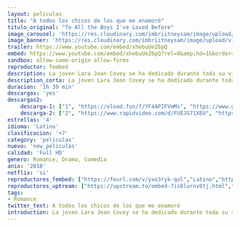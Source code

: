 ```yaml
---
layout: peliculas
title: "A todos los chicos de los que me enamoré"
titulo_original: "To All the Boys I've Loved Before"
image_carousel: 'https://res.cloudinary.com/imbriitneysam/image/upload/v1544666483/para-poster-min.jpg'
image_banner: 'https://res.cloudinary.com/imbriitneysam/image/upload/v1544666483/para-banner-min.jpg'
trailer: https://www.youtube.com/embed/xhebuUeZ6pQ
embed: https://www.youtube.com/embed/xhebuUeZ6pQ?rel=0&amp;hd=1&border=0&wmode=opaque&enablejsapi=1&modestbranding=1&controls=1&showinfo=1
sandbox: allow-same-origin allow-forms
reproductor: fembed
description: La joven Lara Jean Covey se ha dedicado durante toda su vida a escribir cartas a todos esos chicos con los que tuvo una relación fallida o ni siquiera consiguió tener algo. Todas esas cartas las guarda en una caja que solo ella conoce. Un día, todas esas misivas de amor (o desamor) son entregadas a los chicos a los que iban dirigidas misteriosamente. Ahora Lara tendrá que enfrentarse a sus amores pasados y a la reacción de ellos y de toda la gente de su alrededor que se entera.
description_corta: La joven Lara Jean Covey se ha dedicado durante toda su vida a escribir cartas a todos esos chicos con los que tuvo una relación fallida o ni siquiera consiguió tener algo. Todas esas cartas las guarda en una caja que solo ella...
duracion: '1h 39 min'
descargas: 'yes'
descargas2:
    descarga-1: ["1", "https://oload.fun/f/YF4APIFVmMs", "https://www.google.com/s2/favicons?domain=openload.co","OpenLoad","https://res.cloudinary.com/imbriitneysam/image/upload/v1541473684/mexico.png", "Latino", "Full HD"]
    descarga-2: ["2", "https://www.rapidvideo.com/d/FUEJG71XEU", "https://www.google.com/s2/favicons?domain=www.rapidvideo.com","RapidVideo","https://res.cloudinary.com/imbriitneysam/image/upload/v1541473684/mexico.png", "Latino", "Full HD"]
estrellas: '4'
idioma: 'Latino'
clasificacion: '+7'
category: 'peliculas'
nuevo: 'new_peliculas'
calidad: 'Full HD'
genero: Romance, Drama, Comedia
anio: '2018'
netflix: 'si'
reproductores_fembed: ["https://feurl.com/v/yxo3ryk-qol","Latino","https://myurlshort.live/v/14lewfjnpd23q0p","Latino","https://api.cuevana3.io/stream/index.php?file=ek5lbm9xYWNrS0xYMTZLa2xNbkdvY3ZTb3BtZng4TGp6ZFpobGFMUGtPYll4SldlbUkvSjJNWFBtS1JnbEpLa2w1Um5ZSlRTMGViVTBxZGdsdEhPb3RqWFptcG5tSmVxbU1KL2M0ZkJxYmVTMEtObQ","Latino","https://feurl.com/v/zy9nkwx7891","Latino","https://feurl.com/v/j718-hdq-8zllq5","Latino","https://mstream.space/22oo6cxbxi2h","Latino","https://mstream.space/wtgfmcgsz2ib","Latino","https://gdriveplayer.co/embed2.php?link=O%252FEtxAZm5u5jaJxh5TTZJgVdVPQx4PYti7oE23fhnMhCgOqOvs%252FUnWb3hpJ0wBRH%252FvbGLCunOmPF51HjSKjj%252BaS1sJRgypLJFmfF6Nk9UUQc8UQejtTs7jaQisYlqQ4x8uEaCOQpxCYCzDZH%252BQP45TE1ejYFs%252Byir%252B9URqVvf7Z6HE5TUSJkSj1Ruw%252FYrqdg2L20bPWd29K0Q3Jve9cBC8lSlZ0AWP8XD9%252FsfGcQFYYQfMOBuag5ws5OEPAqUfpKY%253D","Latino"]
reproductores_uptream: ["https://upstream.to/embed-7is0lurnv0tj.html","Latino","https://upstream.to/embed-94hmyndh5awd.html","Latino"]
tags:
- Romance
twitter_text: A todos los chicos de los que me enamoré
introduction: La joven Lara Jean Covey se ha dedicado durante toda su vida a escribir cartas a todos esos chicos con los que tuvo una relación fallida o ni siquiera consiguió tener algo. Todas esas cartas las guarda en una caja que solo ella...
---
```



 







